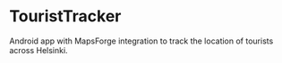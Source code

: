 # TouristTracker

Android app with MapsForge integration to track the location of tourists across Helsinki.
